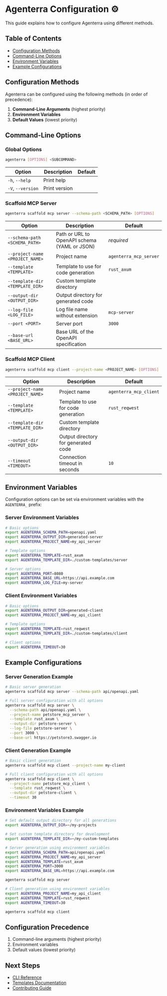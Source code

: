 # Agenterra Configuration ⚙️

This guide explains how to configure Agenterra using different methods.

## Table of Contents
- [Configuration Methods](#configuration-methods)
- [Command-Line Options](#command-line-options)
- [Environment Variables](#environment-variables)
- [Example Configurations](#example-configurations)

## Configuration Methods

Agenterra can be configured using the following methods (in order of precedence):

1. **Command-Line Arguments** (highest priority)
2. **Environment Variables**
3. **Default Values** (lowest priority)

## Command-Line Options

### Global Options

```bash
agenterra [OPTIONS] <SUBCOMMAND>
```

| Option | Description | Default |
|--------|-------------|---------|
| `-h`, `--help` | Print help | |
| `-V`, `--version` | Print version | |

### Scaffold MCP Server

```bash
agenterra scaffold mcp server --schema-path <SCHEMA_PATH> [OPTIONS]
```

| Option | Description | Default |
|--------|-------------|---------|
| `--schema-path <SCHEMA_PATH>` | Path or URL to OpenAPI schema (YAML or JSON) | *required* |
| `--project-name <PROJECT_NAME>` | Project name | `agenterra_mcp_server` |
| `--template <TEMPLATE>` | Template to use for code generation | `rust_axum` |
| `--template-dir <TEMPLATE_DIR>` | Custom template directory | |
| `--output-dir <OUTPUT_DIR>` | Output directory for generated code | |
| `--log-file <LOG_FILE>` | Log file name without extension | `mcp-server` |
| `--port <PORT>` | Server port | `3000` |
| `--base-url <BASE_URL>` | Base URL of the OpenAPI specification | |

### Scaffold MCP Client

```bash
agenterra scaffold mcp client --project-name <PROJECT_NAME> [OPTIONS]
```

| Option | Description | Default |
|--------|-------------|---------|
| `--project-name <PROJECT_NAME>` | Project name | `agenterra_mcp_client` |
| `--template <TEMPLATE>` | Template to use for code generation | `rust_reqwest` |
| `--template-dir <TEMPLATE_DIR>` | Custom template directory | |
| `--output-dir <OUTPUT_DIR>` | Output directory for generated code | |
| `--timeout <TIMEOUT>` | Connection timeout in seconds | `10` |


## Environment Variables

Configuration options can be set via environment variables with the `AGENTERRA_` prefix:

### Server Environment Variables

```bash
# Basic options
export AGENTERRA_SCHEMA_PATH=openapi.yaml
export AGENTERRA_OUTPUT_DIR=generated-server
export AGENTERRA_PROJECT_NAME=my_api_server

# Template options
export AGENTERRA_TEMPLATE=rust_axum
export AGENTERRA_TEMPLATE_DIR=./custom-templates/server

# Server options
export AGENTERRA_PORT=8080
export AGENTERRA_BASE_URL=https://api.example.com
export AGENTERRA_LOG_FILE=my-server
```

### Client Environment Variables

```bash
# Basic options
export AGENTERRA_OUTPUT_DIR=generated-client
export AGENTERRA_PROJECT_NAME=my_api_client

# Template options
export AGENTERRA_TEMPLATE=rust_reqwest
export AGENTERRA_TEMPLATE_DIR=./custom-templates/client

# Client options
export AGENTERRA_TIMEOUT=30
```

## Example Configurations

### Server Generation Example

```bash
# Basic server generation
agenterra scaffold mcp server --schema-path api/openapi.yaml

# Full server configuration with all options
agenterra scaffold mcp server \
  --schema-path api/openapi.yaml \
  --project-name petstore_mcp_server \
  --template rust_axum \
  --output-dir petstore-server \
  --log-file petstore-server \
  --port 3000 \
  --base-url https://petstore3.swagger.io
```

### Client Generation Example

```bash
# Basic client generation
agenterra scaffold mcp client --project-name my-client

# Full client configuration with all options
agenterra scaffold mcp client \
  --project-name petstore_mcp_client \
  --template rust_reqwest \
  --output-dir petstore-client \
  --timeout 30
```

### Environment Variables Example

```bash
# Set default output directory for all generations
export AGENTERRA_OUTPUT_DIR=~/my-projects

# Set custom template directory for development
export AGENTERRA_TEMPLATE_DIR=~/my-custom-templates

# Server generation using environment variables
export AGENTERRA_SCHEMA_PATH=api/openapi.yaml
export AGENTERRA_PROJECT_NAME=my_api_server
export AGENTERRA_TEMPLATE=rust_axum
export AGENTERRA_PORT=3000
export AGENTERRA_BASE_URL=https://api.example.com

agenterra scaffold mcp server

# Client generation using environment variables
export AGENTERRA_PROJECT_NAME=my_api_client
export AGENTERRA_TEMPLATE=rust_reqwest
export AGENTERRA_TIMEOUT=30

agenterra scaffold mcp client
```

## Configuration Precedence

1. Command-line arguments (highest priority)
2. Environment variables
3. Default values (lowest priority)


## Next Steps

- [CLI Reference](CLI_REFERENCE.md)
- [Templates Documentation](TEMPLATES.md)
- [Contributing Guide](../CONTRIBUTING.md)